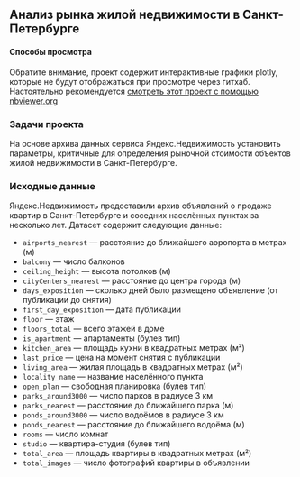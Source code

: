 ## Анализ рынка жилой недвижимости в Санкт-Петербурге
#### Способы просмотра 
Обратите внимание, проект содержит интерактивные графики plotly, которые не будут отображаться при просмотре через гитхаб. Настоятельно рекомендуется [смотреть этот проект с помощью nbviewer.org](https://nbviewer.org/github/heidelbe/ds_academic_projects_yp/blob/main/02_real_estate_price_research/02_real_estate_price_research.ipynb)
### Задачи проекта
На основе архива данных сервиса Яндекс.Недвижимость установить параметры, критичные для определения рыночной стоимости объектов жилой недвижимости в Санкт-Петербурге.

### Исходные данные
Яндекс.Недвижимость предоставили архив объявлений о продаже квартир в Санкт-Петербурге и соседних населённых пунктах за несколько лет. Датасет содержит следующие данные:  

- `airports_nearest` — расстояние до ближайшего аэропорта в метрах (м)
- `balcony` — число балконов
- `ceiling_height` — высота потолков (м)
- `cityCenters_nearest` — расстояние до центра города (м)
- `days_exposition` — сколько дней было размещено объявление (от публикации до снятия)
- `first_day_exposition` — дата публикации
- `floor` — этаж
- `floors_total` — всего этажей в доме
- `is_apartment` — апартаменты (булев тип)
- `kitchen_area` — площадь кухни в квадратных метрах (м²)
- `last_price` — цена на момент снятия с публикации
- `living_area` — жилая площадь в квадратных метрах (м²)
- `locality_name` — название населённого пункта
- `open_plan` — свободная планировка (булев тип)
- `parks_around3000` — число парков в радиусе 3 км
- `parks_nearest` — расстояние до ближайшего парка (м)
- `ponds_around3000` — число водоёмов в радиусе 3 км
- `ponds_nearest` — расстояние до ближайшего водоёма (м)
- `rooms` — число комнат
- `studio` — квартира-студия (булев тип)
- `total_area` — площадь квартиры в квадратных метрах (м²)
- `total_images` — число фотографий квартиры в объявлении
